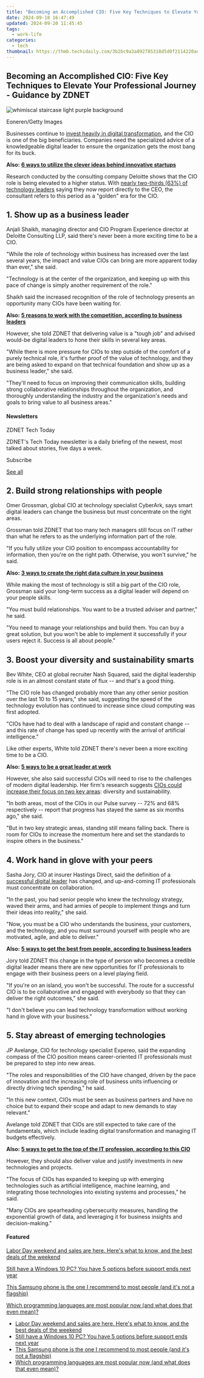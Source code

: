 ```yaml
---
title: "Becoming an Accomplished CIO: Five Key Techniques to Elevate Your Professional Journey - Guidance by ZDNET"
date: 2024-09-18 16:47:49
updated: 2024-09-20 11:45:45
tags:
  - work-life
categories:
  - tech
thumbnail: https://thmb.techidaily.com/3b2bc9a3a892785318d5d0f2114220ad982ea100320932632e38a5b677339306.jpg
---
```


## Becoming an Accomplished CIO: Five Key Techniques to Elevate Your Professional Journey - Guidance by ZDNET

![whimiscal staircase light purple background](https://www.zdnet.com/a/img/resize/bc901cf993617cfe513bb0adb3e0a53d2891f4f6/2024/08/06/86938e90-1597-4269-8aaf-dc2dd3af7d8b/gettyimages-1297427555.jpg?auto=webp&width=1280)

Eoneren/Getty Images

Businesses continue to [invest heavily in digital transformation](https://www.zdnet.com/article/every-enterprise-plans-to-increase-ai-spending-next-year/#link=%7B%22role%22:%22standard%22,%22href%22:%22https://www.zdnet.com/article/every-enterprise-plans-to-increase-ai-spending-next-year/%22,%22target%22:%22%22,%22absolute%22:%22%22,%22linkText%22:%22invest%20heavily%20in%20digital%20transformation%22%7D), and the CIO is one of the big beneficiaries. Companies need the specialized advice of a knowledgeable digital leader to ensure the organization gets the most bang for its buck.

**Also:** [**6 ways to utilize the clever ideas behind innovative startups**](https://www.zdnet.com/article/6-ways-to-exploit-the-clever-ideas-in-innovative-startups/#link=%7B%22role%22:%22standard%22,%22href%22:%22https://www.zdnet.com/article/6-ways-to-exploit-the-clever-ideas-in-innovative-startups/%22,%22target%22:%22%5Fblank%22,%22absolute%22:%22%22,%22linkText%22:%226%20ways%20to%20utilize%20the%20clever%20ideas%20behind%20innovative%20startups%22%7D)

Research conducted by the consulting company Deloitte shows that the CIO role is being elevated to a higher status. With [nearly two-thirds (63%) of technology leaders](https://www2.deloitte.com/us/en/pages/about-deloitte/articles/press-releases/cio-perspectives-new-deloitte-survey-unveils-technology-leaders-current-priorities-performance-and-competencies.html#link=%7B%22role%22:%22standard%22,%22href%22:%22https://www2.deloitte.com/us/en/pages/about-deloitte/articles/press-releases/cio-perspectives-new-deloitte-survey-unveils-technology-leaders-current-priorities-performance-and-competencies.html%22,%22target%22:%22%22,%22absolute%22:%22%22,%22linkText%22:%22nearly%20two-thirds%20%2863%%29%20of%20technology%20leaders%22%7D) saying they now report directly to the CEO, the consultant refers to this period as a "golden" era for the CIO.

## 1\. Show up as a business leader

Anjali Shaikh, managing director and CIO Program Experience director at Deloitte Consulting LLP, said there's never been a more exciting time to be a CIO.

"While the role of technology within business has increased over the last several years, the impact and value CIOs can bring are more apparent today than ever," she said.

"Technology is at the center of the organization, and keeping up with this pace of change is simply another requirement of the role."

Shaikh said the increased recognition of the role of technology presents an opportunity many CIOs have been waiting for.

**Also:** [**5 reasons to work with the competition, according to business leaders**](https://www.zdnet.com/article/5-reasons-to-work-with-the-competition-according-to-business-leaders/#link=%7B%22role%22:%22standard%22,%22href%22:%22https://www.zdnet.com/article/5-reasons-to-work-with-the-competition-according-to-business-leaders/%22,%22target%22:%22%22,%22absolute%22:%22%22,%22linkText%22:%225%20reasons%20to%20work%20with%20the%20competition,%20according%20to%20business%20leaders%22%7D#link=%7B%22role%22:%22standard%22,%22href%22:%22https://www.zdnet.com/article/5-reasons-to-work-with-the-competition-according-to-business-leaders/#link=%7B%22role%22:%22standard%22,%22href%22:%22https://www.zdnet.com/article/5-reasons-to-work-with-the-competition-according-to-business-leaders/%22,%22target%22:%22%22,%22absolute%22:%22%22,%22linkText%22:%225%20reasons%20to%20work%20with%20the%20competition,%20according%20to%20business%20leaders%22%7D%22,%22target%22:%22%22,%22absolute%22:%22%22,%22linkText%22:%22%3Cstrong%3E5%20reasons%20to%20work%20with%20the%20competition,%20according%20to%20business%20leaders%3C/strong%3E%22%7D)

However, she told ZDNET that delivering value is a "tough job" and advised would-be digital leaders to hone their skills in several key areas.

"While there is more pressure for CIOs to step outside of the comfort of a purely technical role, it's further proof of the value of technology, and they are being asked to expand on that technical foundation and show up as a business leader," she said.

"They'll need to focus on improving their communication skills, building strong collaborative relationships throughout the organization, and thoroughly understanding the industry and the organization's needs and goals to bring value to all business areas." 

#### Newsletters

ZDNET Tech Today

ZDNET's Tech Today newsletter is a daily briefing of the newest, most talked about stories, five days a week.

 Subscribe

[See all](https://www.zdnet.com/newsletters/)

## 2\. Build strong relationships with people

Omer Grossman, global CIO at technology specialist CyberArk, says smart digital leaders can change the business but must concentrate on the right areas.

Grossman told ZDNET that too many tech managers still focus on IT rather than what he refers to as the underlying information part of the role.

"If you fully utilize your CIO position to encompass accountability for information, then you're on the right path. Otherwise, you won't survive," he said.

**Also:** [**3 ways to create the right data culture in your business**](https://www.zdnet.com/article/three-ways-to-create-the-right-data-culture-in-your-business/#link=%7B%22role%22:%22standard%22,%22href%22:%22https://www.zdnet.com/article/three-ways-to-create-the-right-data-culture-in-your-business/%22,%22target%22:%22%22,%22absolute%22:%22%22,%22linkText%22:%223%20ways%20to%20create%20the%20right%20data%20culture%20in%20your%20business%22%7D#link=%7B%22role%22:%22standard%22,%22href%22:%22https://www.zdnet.com/article/three-ways-to-create-the-right-data-culture-in-your-business/#link=%7B%22role%22:%22standard%22,%22href%22:%22https://www.zdnet.com/article/three-ways-to-create-the-right-data-culture-in-your-business/%22,%22target%22:%22%22,%22absolute%22:%22%22,%22linkText%22:%223%20ways%20to%20create%20the%20right%20data%20culture%20in%20your%20business%22%7D%22,%22target%22:%22%22,%22absolute%22:%22%22,%22linkText%22:%22%3Cstrong%3E3%20ways%20to%20create%20the%20right%20data%20culture%20in%20your%20business%3C/strong%3E%22%7D)

While making the most of technology is still a big part of the CIO role, Grossman said your long-term success as a digital leader will depend on your people skills.

"You must build relationships. You want to be a trusted adviser and partner," he said.

"You need to manage your relationships and build them. You can buy a great solution, but you won't be able to implement it successfully if your users reject it. Success is all about people."

## 3\. Boost your diversity and sustainability smarts

Bev White, CEO at global recruiter Nash Squared, said the digital leadership role is in an almost constant state of flux -- and that's a good thing.

"The CIO role has changed probably more than any other senior position over the last 10 to 15 years," she said, suggesting the speed of the technology evolution has continued to increase since cloud computing was first adopted.

"CIOs have had to deal with a landscape of rapid and constant change -- and this rate of change has sped up recently with the arrival of artificial intelligence."

Like other experts, White told ZDNET there's never been a more exciting time to be a CIO.

**Also:** [**5 ways to be a great leader at work**](https://www.zdnet.com/home-and-office/work-life/5-ways-to-be-a-great-leader-at-work/#link=%7B%22role%22:%22standard%22,%22href%22:%22https://www.zdnet.com/home-and-office/work-life/5-ways-to-be-a-great-leader-at-work/%22,%22target%22:%22%22,%22absolute%22:%22%22,%22linkText%22:%225%20ways%20to%20be%20a%20great%20leader%20at%20work%22%7D#link=%7B%22role%22:%22standard%22,%22href%22:%22https://www.zdnet.com/home-and-office/work-life/5-ways-to-be-a-great-leader-at-work/#link=%7B%22role%22:%22standard%22,%22href%22:%22https://www.zdnet.com/home-and-office/work-life/5-ways-to-be-a-great-leader-at-work/%22,%22target%22:%22%22,%22absolute%22:%22%22,%22linkText%22:%225%20ways%20to%20be%20a%20great%20leader%20at%20work%22%7D%22,%22target%22:%22%22,%22absolute%22:%22%22,%22linkText%22:%22%3Cstrong%3E5%20ways%20to%20be%20a%20great%20leader%20at%20work%3C/strong%3E%22%7D)

However, she also said successful CIOs will need to rise to the challenges of modern digital leadership. Her firm's research suggests [CIOs could increase their focus on two key areas](https://www.nashsquared.com/dlr-pulse-survey-2024/dlr-pulse-survey-2024#link=%7B%22role%22:%22standard%22,%22href%22:%22https://www.nashsquared.com/dlr-pulse-survey-2024/dlr-pulse-survey-2024%22,%22target%22:%22%5Fblank%22,%22absolute%22:%22%22,%22linkText%22:%22CIOs%20could%20increase%20their%20focus%20on%20two%20key%20areas%22%7D): diversity and sustainability.

"In both areas, most of the CIOs in our Pulse survey -- 72% and 68% respectively -- report that progress has stayed the same as six months ago," she said.

"But in two key strategic areas, standing still means falling back. There is room for CIOs to increase the momentum here and set the standards to inspire others in the business."

## 4\. Work hand in glove with your peers

Sasha Jory, CIO at insurer Hastings Direct, said the definition of a [successful digital leader](https://www.zdnet.com/article/it-strategy-how-to-be-an-influential-digital-leader/) has changed, and up-and-coming IT professionals must concentrate on collaboration.

"In the past, you had senior people who knew the technology strategy, waved their arms, and had armies of people to implement things and turn their ideas into reality," she said.

"Now, you must be a CIO who understands the business, your customers, and the technology, and you must surround yourself with people who are motivated, agile, and able to deliver."

**Also:** [**5 ways to get the best from people, according to business leaders**](https://www.zdnet.com/home-and-office/work-life/five-ways-to-get-the-best-from-people-at-work/#link=%7B%22role%22:%22standard%22,%22href%22:%22https://www.zdnet.com/home-and-office/work-life/five-ways-to-get-the-best-from-people-at-work/%22,%22target%22:%22%22,%22absolute%22:%22%22,%22linkText%22:%225%20ways%20to%20get%20the%20best%20from%20people,%20according%20to%20business%20leaders%22%7D#link=%7B%22role%22:%22standard%22,%22href%22:%22https://www.zdnet.com/home-and-office/work-life/five-ways-to-get-the-best-from-people-at-work/#link=%7B%22role%22:%22standard%22,%22href%22:%22https://www.zdnet.com/home-and-office/work-life/five-ways-to-get-the-best-from-people-at-work/%22,%22target%22:%22%22,%22absolute%22:%22%22,%22linkText%22:%225%20ways%20to%20get%20the%20best%20from%20people,%20according%20to%20business%20leaders%22%7D%22,%22target%22:%22%22,%22absolute%22:%22%22,%22linkText%22:%22%3Cstrong%3E5%20ways%20to%20get%20the%20best%20from%20people,%20according%20to%20business%20leaders%3C/strong%3E%22%7D)

Jory told ZDNET this change in the type of person who becomes a credible digital leader means there are new opportunities for IT professionals to engage with their business peers on a level playing field.

"If you're on an island, you won't be successful. The route for a successful CIO is to be collaborative and engaged with everybody so that they can deliver the right outcomes," she said.

"I don't believe you can lead technology transformation without working hand in glove with your business."

## 5\. Stay abreast of emerging technologies

JP Avelange, CIO for technology specialist Expereo, said the expanding compass of the CIO position means career-oriented IT professionals must be prepared to step into new areas.

"The roles and responsibilities of the CIO have changed, driven by the pace of innovation and the increasing role of business units influencing or directly driving tech spending," he said.

"In this new context, CIOs must be seen as business partners and have no choice but to expand their scope and adapt to new demands to stay relevant."

Avelange told ZDNET that CIOs are still expected to take care of the fundamentals, which include leading digital transformation and managing IT budgets effectively.

**Also:** [**5 ways to get to the top of the IT profession, according to this CIO**](https://www.zdnet.com/home-and-office/work-life/5-ways-to-get-to-the-top-of-the-it-profession-according-to-this-cio/)

However, they should also deliver value and justify investments in new technologies and projects.

"The focus of CIOs has expanded to keeping up with emerging technologies such as artificial intelligence, machine learning, and integrating those technologies into existing systems and processes," he said.

"Many CIOs are spearheading cybersecurity measures, handling the exponential growth of data, and leveraging it for business insights and decision-making."

#### Featured

[Labor Day weekend and sales are here. Here's what to know, and the best deals of the weekend](https://www.zdnet.com/article/labor-day-deals-everything-to-know-09-02-2024/ "Labor Day weekend and sales are here. Here's what to know, and the best deals of the weekend")

[Still have a Windows 10 PC? You have 5 options before support ends next year](https://www.zdnet.com/article/still-have-a-windows-10-pc-you-have-5-options-before-support-ends-next-year/ "Still have a Windows 10 PC? You have 5 options before support ends next year")

[This Samsung phone is the one I recommend to most people (and it's not a flagship)](https://www.zdnet.com/article/this-samsung-phone-is-the-one-i-recommend-to-most-people-and-its-not-a-flagship/ "This Samsung phone is the one I recommend to most people (and it's not a flagship)")

[Which programming languages are most popular now (and what does that even mean)?](https://www.zdnet.com/article/the-most-popular-programming-languages-in-2024-and-what-that-even-means/ "Which programming languages are most popular now (and what does that even mean)?")

* [Labor Day weekend and sales are here. Here's what to know, and the best deals of the weekend](https://www.zdnet.com/article/labor-day-deals-everything-to-know-09-02-2024/ "Labor Day weekend and sales are here. Here's what to know, and the best deals of the weekend")
* [Still have a Windows 10 PC? You have 5 options before support ends next year](https://www.zdnet.com/article/still-have-a-windows-10-pc-you-have-5-options-before-support-ends-next-year/ "Still have a Windows 10 PC? You have 5 options before support ends next year")
* [This Samsung phone is the one I recommend to most people (and it's not a flagship)](https://www.zdnet.com/article/this-samsung-phone-is-the-one-i-recommend-to-most-people-and-its-not-a-flagship/ "This Samsung phone is the one I recommend to most people (and it's not a flagship)")
* [Which programming languages are most popular now (and what does that even mean)?](https://www.zdnet.com/article/the-most-popular-programming-languages-in-2024-and-what-that-even-means/ "Which programming languages are most popular now (and what does that even mean)?")

<ins class="adsbygoogle"
     style="display:block"
     data-ad-format="autorelaxed"
     data-ad-client="ca-pub-7571918770474297"
     data-ad-slot="1223367746"></ins>



<ins class="adsbygoogle"
     style="display:block"
     data-ad-client="ca-pub-7571918770474297"
     data-ad-slot="8358498916"
     data-ad-format="auto"
     data-full-width-responsive="true"></ins>

